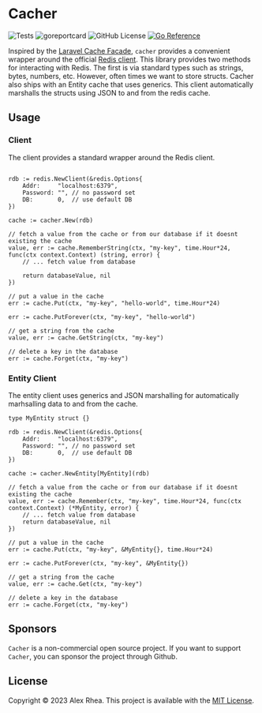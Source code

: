 # Cacher

![Tests](https://github.com/arhea/go-cacher/actions/workflows/main.yml/badge.svg?branch=main) ![goreportcard](https://goreportcard.com/badge/github.com/arhea/go-cacher) ![GitHub License](https://img.shields.io/github/license/arhea/go-mock-spanner) [![Go Reference](https://pkg.go.dev/badge/github.com/arhea/go-cacher.svg)](https://pkg.go.dev/github.com/arhea/go-cacher)

Inspired by the [Laravel Cache Facade](https://laravel.com/docs/10.x/cache), `cacher` provides a convenient wrapper around the official [Redis client](https://github.com/redis/go-redis). This library provides two methods for interacting with Redis. The first is via standard types such as strings, bytes, numbers, etc. However, often times we want to store structs. Cacher also ships with an Entity cache that uses generics. This client automatically marshalls the structs using JSON to and from the redis cache.

## Usage

### Client

The client provides a standard wrapper around the Redis client.

```golang

rdb := redis.NewClient(&redis.Options{
    Addr:     "localhost:6379",
    Password: "", // no password set
    DB:       0,  // use default DB
})

cache := cacher.New(rdb)

// fetch a value from the cache or from our database if it doesnt existing the cache
value, err := cache.RememberString(ctx, "my-key", time.Hour*24, func(ctx context.Context) (string, error) {
    // ... fetch value from database

    return databaseValue, nil
})

// put a value in the cache
err := cache.Put(ctx, "my-key", "hello-world", time.Hour*24)

err := cache.PutForever(ctx, "my-key", "hello-world")

// get a string from the cache
value, err := cache.GetString(ctx, "my-key")

// delete a key in the database
err := cache.Forget(ctx, "my-key")

```

### Entity Client

The entity client uses generics and JSON marshalling for automatically marhsalling data to and from the cache.

```golang
type MyEntity struct {}

rdb := redis.NewClient(&redis.Options{
    Addr:     "localhost:6379",
    Password: "", // no password set
    DB:       0,  // use default DB
})

cache := cacher.NewEntity[MyEntity](rdb)

// fetch a value from the cache or from our database if it doesnt existing the cache
value, err := cache.Remember(ctx, "my-key", time.Hour*24, func(ctx context.Context) (*MyEntity, error) {
    // ... fetch value from database
    return databaseValue, nil
})

// put a value in the cache
err := cache.Put(ctx, "my-key", &MyEntity{}, time.Hour*24)

err := cache.PutForever(ctx, "my-key", &MyEntity{})

// get a string from the cache
value, err := cache.Get(ctx, "my-key")

// delete a key in the database
err := cache.Forget(ctx, "my-key")
```

## Sponsors

`Cacher` is a non-commercial open source project. If you want to support `Cacher`, you can sponsor the project through Github.

## License

Copyright © 2023 Alex Rhea. This project is available with the [MIT License](./LICENSE).
